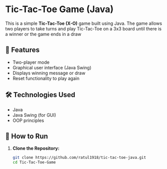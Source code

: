 # Tic-Tac-Toe Game (Java)

This is a simple **Tic-Tac-Toe (X-O)** game built using Java. The game allows two players to take turns and play Tic-Tac-Toe on a 3x3 board until there is a winner or the game ends in a draw

## 🧩 Features
- Two-player mode 
- Graphical user interface (Java Swing)
- Displays winning message or draw 
- Reset functionality to play again 

## 🛠️ Technologies Used 

- Java 
- Java Swing (for GUI) 
- OOP principles 
 
## 🚀 How to Run 

1. **Clone the Repository:**
   ```bash
   git clone https://github.com/ratul1918/tic-tac-toe-java.git
   cd Tic-Tac-Toe-Game
